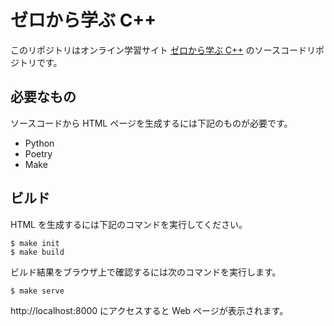 # ゼロから学ぶ C++

このリポジトリはオンライン学習サイト [ゼロから学ぶ C++] のソースコードリポジトリです。

## 必要なもの

ソースコードから HTML ページを生成するには下記のものが必要です。

- Python
- Poetry
- Make

## ビルド

HTML を生成するには下記のコマンドを実行してください。

```shell
$ make init
$ make build
```

ビルド結果をブラウザ上で確認するには次のコマンドを実行します。

```shell
$ make serve
```

http://localhost:8000 にアクセスすると Web ページが表示されます。

[ゼロから学ぶ C++]: https://rinatz.github.io/cpp-book
